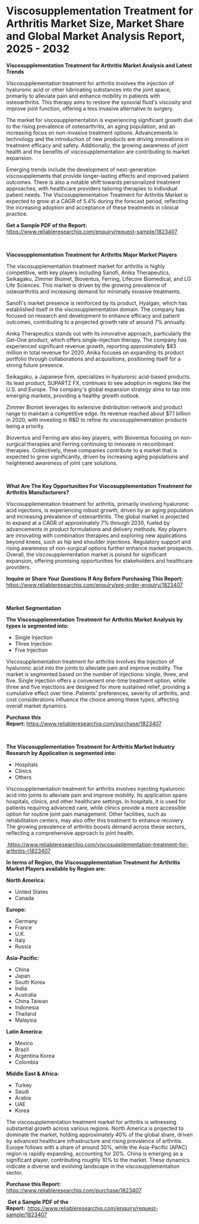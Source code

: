 <p><h1>Viscosupplementation Treatment for Arthritis Market Size, Market Share and Global Market Analysis Report, 2025 - 2032</h1></p><p><strong>Viscosupplementation Treatment for Arthritis Market Analysis and Latest Trends</strong></p>
<p><p>Viscosupplementation treatment for arthritis involves the injection of hyaluronic acid or other lubricating substances into the joint space, primarily to alleviate pain and enhance mobility in patients with osteoarthritis. This therapy aims to restore the synovial fluid's viscosity and improve joint function, offering a less invasive alternative to surgery.</p><p>The market for viscosupplementation is experiencing significant growth due to the rising prevalence of osteoarthritis, an aging population, and an increasing focus on non-invasive treatment options. Advancements in technology and the introduction of new products are driving innovations in treatment efficacy and safety. Additionally, the growing awareness of joint health and the benefits of viscosupplementation are contributing to market expansion.</p><p>Emerging trends include the development of next-generation viscosupplements that provide longer-lasting effects and improved patient outcomes. There is also a notable shift towards personalized treatment approaches, with healthcare providers tailoring therapies to individual patient needs. The Viscosupplementation Treatment for Arthritis Market is expected to grow at a CAGR of 5.4% during the forecast period, reflecting the increasing adoption and acceptance of these treatments in clinical practice.</p></p>
<p><strong>Get a Sample PDF of the Report:&nbsp;</strong> <a href="https://www.reliableresearchiq.com/enquiry/request-sample/1823407?utm_campaign=2580&utm_medium=2&utm_source=Github&utm_content=ia&utm_term=19042025&utm_id=viscosupplementation-treatment-for-arthritis">https://www.reliableresearchiq.com/enquiry/request-sample/1823407</a></p>
<p>&nbsp;</p>
<p><strong>Viscosupplementation Treatment for Arthritis Major Market Players</strong></p>
<p><p>The viscosupplementation treatment market for arthritis is highly competitive, with key players including Sanofi, Anika Therapeutics, Seikagaku, Zimmer Biomet, Bioventus, Ferring, Lifecore Biomedical, and LG Life Sciences. This market is driven by the growing prevalence of osteoarthritis and increasing demand for minimally invasive treatments.</p><p>Sanofi's market presence is reinforced by its product, Hyalgan, which has established itself in the viscosupplementation domain. The company has focused on research and development to enhance efficacy and patient outcomes, contributing to a projected growth rate of around 7% annually.</p><p>Anika Therapeutics stands out with its innovative approach, particularly the Gel-One product, which offers single-injection therapy. The company has experienced significant revenue growth, reporting approximately $83 million in total revenue for 2020. Anika focuses on expanding its product portfolio through collaborations and acquisitions, positioning itself for a strong future presence.</p><p>Seikagaku, a Japanese firm, specializes in hyaluronic acid-based products. Its lead product, SUPARTZ FX, continues to see adoption in regions like the U.S. and Europe. The company's global expansion strategy aims to tap into emerging markets, providing a healthy growth outlook.</p><p>Zimmer Biomet leverages its extensive distribution network and product range to maintain a competitive edge. Its revenue reached about $7.1 billion in 2020, with investing in R&D to refine its viscosupplementation products being a priority.</p><p>Bioventus and Ferring are also key players, with Bioventus focusing on non-surgical therapies and Ferring continuing to innovate in recombinant therapies. Collectively, these companies contribute to a market that is expected to grow significantly, driven by increasing aging populations and heightened awareness of joint care solutions.</p></p>
<p>&nbsp;</p>
<p><strong>What Are The Key Opportunities For Viscosupplementation Treatment for Arthritis Manufacturers?</strong></p>
<p><p>Viscosupplementation treatment for arthritis, primarily involving hyaluronic acid injections, is experiencing robust growth, driven by an aging population and increasing prevalence of osteoarthritis. The global market is projected to expand at a CAGR of approximately 7% through 2030, fueled by advancements in product formulations and delivery methods. Key players are innovating with combination therapies and exploring new applications beyond knees, such as hip and shoulder injections. Regulatory support and rising awareness of non-surgical options further enhance market prospects. Overall, the viscosupplementation market is poised for significant expansion, offering promising opportunities for stakeholders and healthcare providers.</p></p>
<p><strong>Inquire or Share Your Questions If Any Before Purchasing This Report:</strong> <a href="https://www.reliableresearchiq.com/enquiry/pre-order-enquiry/1823407?utm_campaign=2580&utm_medium=2&utm_source=Github&utm_content=ia&utm_term=19042025&utm_id=viscosupplementation-treatment-for-arthritis">https://www.reliableresearchiq.com/enquiry/pre-order-enquiry/1823407</a></p>
<p>&nbsp;</p>
<p><strong>Market Segmentation</strong></p>
<p><strong>The Viscosupplementation Treatment for Arthritis Market Analysis by types is segmented into:</strong></p>
<p><ul><li>Single Injection</li><li>Three Injection</li><li>Five Injection</li></ul></p>
<p><p>Viscosupplementation treatment for arthritis involves the injection of hyaluronic acid into the joints to alleviate pain and improve mobility. The market is segmented based on the number of injections: single, three, and five. Single injection offers a convenient one-time treatment option, while three and five injections are designed for more sustained relief, providing a cumulative effect over time. Patients' preferences, severity of arthritis, and cost considerations influence the choice among these types, affecting overall market dynamics.</p></p>
<p><strong>Purchase this Report:&nbsp;</strong><a href="https://www.reliableresearchiq.com/purchase/1823407?utm_campaign=2580&utm_medium=2&utm_source=Github&utm_content=ia&utm_term=19042025&utm_id=viscosupplementation-treatment-for-arthritis">https://www.reliableresearchiq.com/purchase/1823407</a></p>
<p>&nbsp;</p>
<p><strong>The Viscosupplementation Treatment for Arthritis Market Industry Research by Application is segmented into:</strong></p>
<p><ul><li>Hospitals</li><li>Clinics</li><li>Others</li></ul></p>
<p><p>Viscosupplementation treatment for arthritis involves injecting hyaluronic acid into joints to alleviate pain and improve mobility. Its application spans hospitals, clinics, and other healthcare settings. In hospitals, it is used for patients requiring advanced care, while clinics provide a more accessible option for routine joint pain management. Other facilities, such as rehabilitation centers, may also offer this treatment to enhance recovery. The growing prevalence of arthritis boosts demand across these sectors, reflecting a comprehensive approach to joint health.</p></p>
<p><a href="https://www.reliableresearchiq.com/viscosupplementation-treatment-for-arthritis-r1823407?utm_campaign=2580&utm_medium=2&utm_source=Github&utm_content=ia&utm_term=19042025&utm_id=viscosupplementation-treatment-for-arthritis">&nbsp;https://www.reliableresearchiq.com/viscosupplementation-treatment-for-arthritis-r1823407</a></p>
<p><strong>In terms of Region, the Viscosupplementation Treatment for Arthritis Market Players available by Region are:</strong></p>
<p>
    <p> <strong> North America: </strong>
        <ul>
            <li>United States</li>
            <li>Canada</li>
        </ul>
        </p> 
    <p> <strong> Europe: </strong>
        <ul>
            <li>Germany</li>
            <li>France</li>
            <li>U.K.</li>
            <li>Italy</li>
            <li>Russia</li>
        </ul>
        </p> 
    <p> <strong> Asia-Pacific: </strong>
        <ul>
            <li>China</li>
            <li>Japan</li>
            <li>South Korea</li>
            <li>India</li>
            <li>Australia</li>
            <li>China Taiwan</li>
            <li>Indonesia</li>
            <li>Thailand</li>
            <li>Malaysia</li>
        </ul>
        </p> 
    <p> <strong> Latin America: </strong>
        <ul>
            <li>Mexico</li>
            <li>Brazil</li>
            <li>Argentina Korea</li>
            <li>Colombia</li>
        </ul>
        </p> 
    <p> <strong> Middle East & Africa: </strong>
        <ul>
            <li>Turkey</li>
            <li>Saudi</li>
            <li>Arabia</li>
            <li>UAE</li>
            <li>Korea</li>
        </ul>
    </p>
    </p>
<p><p>The viscosupplementation treatment market for arthritis is witnessing substantial growth across various regions. North America is projected to dominate the market, holding approximately 40% of the global share, driven by advanced healthcare infrastructure and rising prevalence of arthritis. Europe follows with a share of around 30%, while the Asia-Pacific (APAC) region is rapidly expanding, accounting for 20%. China is emerging as a significant player, contributing roughly 10% to the market. These dynamics indicate a diverse and evolving landscape in the viscosupplementation sector.</p></p>
<p><strong>Purchase this Report: </strong><a href="https://www.reliableresearchiq.com/purchase/1823407?utm_campaign=2580&utm_medium=2&utm_source=Github&utm_content=ia&utm_term=19042025&utm_id=viscosupplementation-treatment-for-arthritis">https://www.reliableresearchiq.com/purchase/1823407</a></p>
<p>&nbsp;<strong>Get a Sample PDF of the Report:&nbsp;&nbsp;</strong><a href="https://www.reliableresearchiq.com/enquiry/request-sample/1823407?utm_campaign=2580&utm_medium=2&utm_source=Github&utm_content=ia&utm_term=19042025&utm_id=viscosupplementation-treatment-for-arthritis">https://www.reliableresearchiq.com/enquiry/request-sample/1823407</a></p>
<p><strong></strong></p>
<p><p></p><p></p><p></p></p>